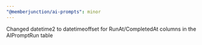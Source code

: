 ```yaml
---
"@memberjunction/ai-prompts": minor
---
```


Changed datetime2 to datetimeoffset for RunAt/CompletedAt columns in the AIPromptRun table
